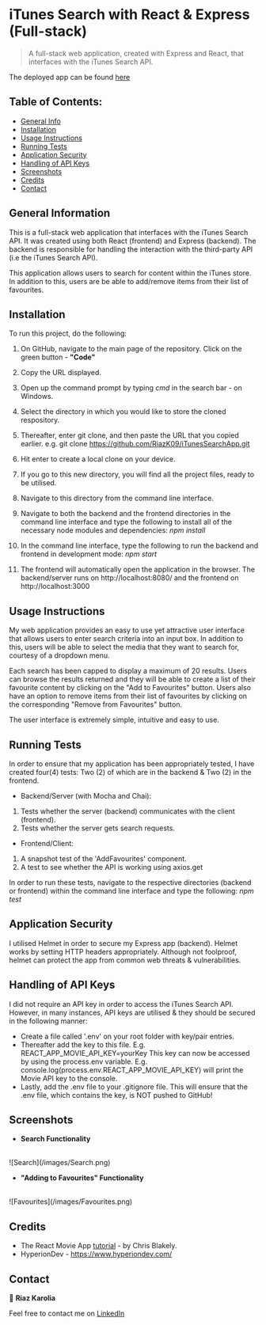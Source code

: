 # iTunes Search with React & Express (Full-stack)

> A full-stack web application, created with Express and React, that interfaces with the iTunes Search API.

The deployed app can be found [here](https://itunes-search-app-riaz.herokuapp.com/)

## Table of Contents:

- [General Info](#general-information)
- [Installation](#installation)
- [Usage Instructions](#usage-instructions)
- [Running Tests](#running-tests)
- [Application Security](#application-security)
- [Handling of API Keys](#handling-of-api-keys)
- [Screenshots](#screenshots)
- [Credits](#credits)
- [Contact](#contact)

## General Information

This is a full-stack web application that interfaces with the iTunes Search API. It was created using both React (frontend) and Express (backend). The backend is responsible for handling the interaction with the third-party API (i.e the iTunes Search API).

This application allows users to search for content within the iTunes store. In addition to this, users are be able to add/remove items from their list of favourites.

## Installation

To run this project, do the following:

1. On GitHub, navigate to the main page of the repository. Click on the green button - **"Code"**
2. Copy the URL displayed.
3. Open up the command prompt by typing _cmd_ in the search bar - on Windows.
4. Select the directory in which you would like to store the cloned respository.
5. Thereafter, enter git clone, and then paste the URL that you copied earlier. e.g. git clone https://github.com/RiazK09/iTunesSearchApp.git
6. Hit enter to create a local clone on your device.
7. If you go to this new directory, you will find all the project files, ready to be utilised.
8. Navigate to this directory from the command line interface.
9. Navigate to both the backend and the frontend directories in the command line interface and type the following to install all of the necessary node modules and dependencies:
   _npm install_

10. In the command line interface, type the following to run the backend and frontend in development mode:
    _npm start_

11. The frontend will automatically open the application in the browser. The backend/server runs on http://localhost:8080/ and the frontend on http://localhost:3000

## Usage Instructions

My web application provides an easy to use yet attractive user interface that allows users to enter search criteria into an input box. In addition to this, users will be able to select the media that they want to search for, courtesy of a dropdown menu.

Each search has been capped to display a maximum of 20 results. Users can browse the results returned and they will be able to create a list of their favourite content by
clicking on the "Add to Favourites" button. Users also have an option to remove items from their list of favourites by clicking on the corresponding "Remove from Favourites" button.

The user interface is extremely simple, intuitive and easy to use.

## Running Tests

In order to ensure that my application has been appropriately tested, I have created four(4) tests: Two (2) of which are in the backend & Two (2) in the frontend.

- Backend/Server (with Mocha and Chai):

1. Tests whether the server (backend) communicates with the client (frontend).
2. Tests whether the server gets search requests.

- Frontend/Client:

1. A snapshot test of the 'AddFavourites' component.
2. A test to see whether the API is working using axios.get

In order to run these tests, navigate to the respective directories (backend or frontend) within the command line interface and type the following:
_npm test_

## Application Security

I utilised Helmet in order to secure my Express app (backend). Helmet works by setting HTTP headers appropriately. Although not foolproof, helmet can protect the app from common web threats & vulnerabilities.

## Handling of API Keys

I did not require an API key in order to access the iTunes Search API. However, in many instances, API keys are utilised & they should be secured in the following manner:

- Create a file called '.env' on your root folder with key/pair entries.
- Thereafter add the key to this file. E.g. REACT_APP_MOVIE_API_KEY=yourKey
  This key can now be accessed by using the process.env variable. E.g. console.log(process.env.REACT_APP_MOVIE_API_KEY) will print the Movie API key to the console.
- Lastly, add the .env file to your .gitignore file. This will ensure that the .env file, which contains the key, is NOT pushed to GitHub!

## Screenshots

- **Search Functionality**
<br />
![Search](/images/Search.png)
<br />

- **"Adding to Favourites" Functionality**
<br />
![Favourites](/images/Favourites.png)

## Credits

- The React Movie App [tutorial](https://www.youtube.com/watch?v=jc9_Bqzy2YQ&list=LL&index=3&t=2266s) - by Chris Blakely.
- HyperionDev - https://www.hyperiondev.com/

## Contact

👤 **Riaz Karolia**

Feel free to contact me on [LinkedIn](https://www.linkedin.com/in/riaz-karolia/)
